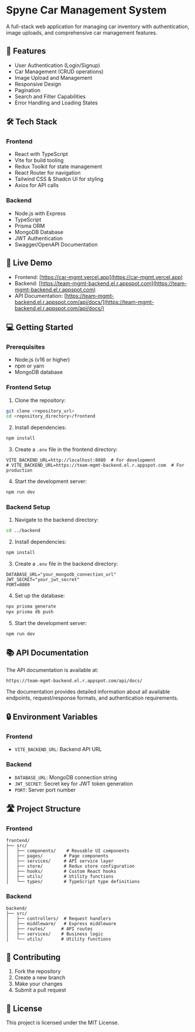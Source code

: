 # Spyne Car Management System

A full-stack web application for managing car inventory with authentication, image uploads, and comprehensive car management features.

## 🌟 Features

- User Authentication (Login/Signup)
- Car Management (CRUD operations)
- Image Upload and Management
- Responsive Design
- Pagination
- Search and Filter Capabilities
- Error Handling and Loading States

## 🛠️ Tech Stack

### Frontend
- React with TypeScript
- Vite for build tooling
- Redux Toolkit for state management
- React Router for navigation
- Tailwind CSS & Shadcn UI for styling
- Axios for API calls

### Backend
- Node.js with Express
- TypeScript
- Prisma ORM
- MongoDB Database
- JWT Authentication
- Swagger/OpenAPI Documentation

## 🚀 Live Demo

- Frontend: [https://car-mgmt.vercel.app](https://car-mgmt.vercel.app)
- Backend: [https://team-mgmt-backend.el.r.appspot.com](https://team-mgmt-backend.el.r.appspot.com)
- API Documentation: [https://team-mgmt-backend.el.r.appspot.com/api/docs/](https://team-mgmt-backend.el.r.appspot.com/api/docs/)

## 💻 Getting Started

### Prerequisites
- Node.js (v16 or higher)
- npm or yarn
- MongoDB database

### Frontend Setup

1. Clone the repository:
```bash
git clone <repository_url>
cd <repository_directory>/frontend
```

2. Install dependencies:
```bash
npm install
```

3. Create a `.env` file in the frontend directory:
```env
VITE_BACKEND_URL=http://localhost:8080  # For development
# VITE_BACKEND_URL=https://team-mgmt-backend.el.r.appspot.com  # For production
```

4. Start the development server:
```bash
npm run dev
```

### Backend Setup

1. Navigate to the backend directory:
```bash
cd ../backend
```

2. Install dependencies:
```bash
npm install
```

3. Create a `.env` file in the backend directory:
```env
DATABASE_URL="your_mongodb_connection_url"
JWT_SECRET="your_jwt_secret"
PORT=8080
```

4. Set up the database:
```bash
npx prisma generate
npx prisma db push
```

5. Start the development server:
```bash
npm run dev
```

## 📚 API Documentation

The API documentation is available at:
```
https://team-mgmt-backend.el.r.appspot.com/api/docs/
```

The documentation provides detailed information about all available endpoints, request/response formats, and authentication requirements.

## 🔒 Environment Variables

### Frontend
- `VITE_BACKEND_URL`: Backend API URL

### Backend
- `DATABASE_URL`: MongoDB connection string
- `JWT_SECRET`: Secret key for JWT token generation
- `PORT`: Server port number

## 🛣️ Project Structure

### Frontend
```
frontend/
├── src/
│   ├── components/    # Reusable UI components
│   ├── pages/        # Page components
│   ├── services/     # API service layer
│   ├── store/        # Redux store configuration
│   ├── hooks/        # Custom React hooks
│   ├── utils/        # Utility functions
│   └── types/        # TypeScript type definitions
```

### Backend
```
backend/
├── src/
│   ├── controllers/  # Request handlers
│   ├── middleware/   # Express middleware
│   ├── routes/      # API routes
│   ├── services/    # Business logic
│   └── utils/       # Utility functions
```

## 🤝 Contributing

1. Fork the repository
2. Create a new branch
3. Make your changes
4. Submit a pull request

## 📝 License

This project is licensed under the MIT License.
